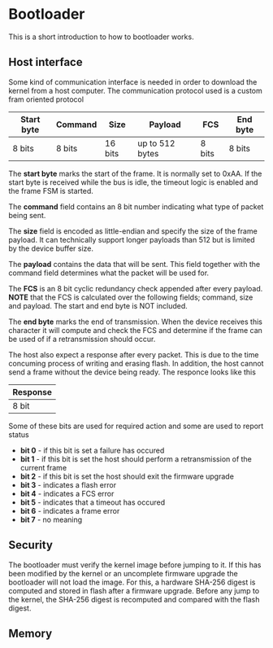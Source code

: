# Bootloader

This is a short introduction to how to bootloader works.

## Host interface

Some kind of communication interface is needed in order to download the kernel from a host computer. The communication protocol used is a custom fram oriented protocol

| Start byte | Command | Size | Payload | FCS | End byte |
|-|-|-|-|-|-|
| 8 bits | 8 bits | 16 bits | up to 512 bytes | 8 bits | 8 bits |

The **start byte** marks the start of the frame. It is normally set to 0xAA. If the start byte is received while the bus is idle, the timeout logic is enabled and the frame FSM is started. 

The **command** field contains an 8 bit number indicating what type of packet being sent.

The **size** field is encoded as little-endian and specify the size of the frame payload. It can technically support longer payloads than 512 but is limited by the device buffer size.

The **payload** contains the data that will be sent. This field together with the command field determines what the packet will be used for. 

The **FCS** is an 8 bit cyclic redundancy check appended after every payload. **NOTE** that the FCS is calculated over the following fields; command, size and payload. The start and end byte is NOT included.

The **end byte** marks the end of transmission. When the device receives this character it will compute and check the FCS and determine if the frame can be used of if a retransmission should occur. 

The host also expect a response after every packet. This is due to the time concuming process of writing and erasing flash. In addition, the host cannot send a frame without the device being ready. The responce looks like this

| Response |
|-|
| 8 bit |

Some of these bits are used for required action and some are used to report status

- **bit 0** - if this bit is set a failure has occured
- **bit 1** - if this bit is set the host should perform a retransmission of the current frame
- **bit 2** - if this bit is set the host should exit the firmware upgrade
- **bit 3** - indicates a flash error
- **bit 4** - indicates a FCS error
- **bit 5** - indicates that a timeout has occured
- **bit 6** - indicates a frame error
- **bit 7** - no meaning

## Security

The bootloader must verify the kernel image before jumping to it. If this has been modified by the kernel or an uncomplete firmware upgrade the bootloader will not load the image. For this, a hardware SHA-256 digest is computed and stored in flash after a firmware upgrade. Before any jump to the kernel, the SHA-256 digest is recomputed and compared with the flash digest.

## Memory



